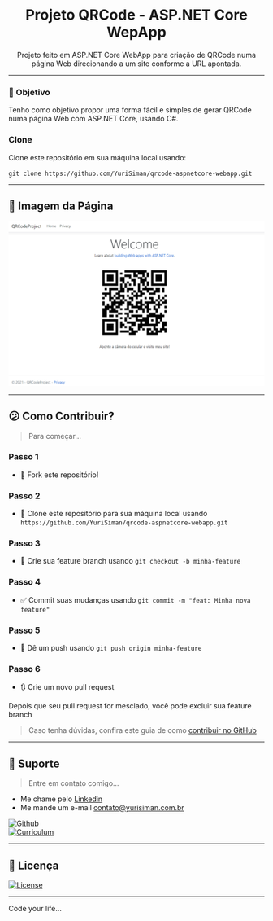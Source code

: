 <h1 align="center">Projeto QRCode - ASP.NET Core WepApp</h1>

<p align="center">Projeto feito em ASP.NET Core WebApp para criação de QRCode numa página Web direcionando a um site conforme a URL apontada.</p>

---

### :dart: Objetivo

Tenho como objetivo propor uma forma fácil e simples de gerar QRCode numa página Web com ASP.NET Core, usando C#.

### Clone

Clone este repositório em sua máquina local usando:

```
git clone https://github.com/YuriSiman/qrcode-aspnetcore-webapp.git
```

---

## :rocket: Imagem da Página

<img src="./readme-image/QRCode.png" />


---

## :confused: Como Contribuir?

> Para começar...

### Passo 1

* :fork_and_knife: Fork este repositório!

### Passo 2

* :dancers: Clone este repositório para sua máquina local usando `https://github.com/YuriSiman/qrcode-aspnetcore-webapp.git`

### Passo 3

* :trident: Crie sua feature branch usando `git checkout -b minha-feature`

### Passo 4

* :white_check_mark: Commit suas mudanças usando `git commit -m "feat: Minha nova feature"`

### Passo 5

* :pushpin: Dê um push usando `git push origin minha-feature`

### Passo 6

* :arrows_clockwise: Crie um novo pull request

Depois que seu pull request for mesclado, você pode excluir sua feature branch  

> Caso tenha dúvidas, confira este guia de como [contribuir no GitHub](https://github.com/firstcontributions/first-contributions)  

---

## :speech_balloon: Suporte

> Entre em contato comigo...  

* Me chame pelo [Linkedin](https://www.linkedin.com/in/yurisiman/)  
* Me mande um e-mail [contato@yurisiman.com.br](mailto:contato@yurisiman.com.br)  

[![Github](https://img.shields.io/badge/github-profile-%237159c1?style=for-the-badge&logo=github)](https://github.com/YuriSiman)  
[![Curriculum](https://img.shields.io/badge/site-curriculum-%23563D7C?style=for-the-badge&logo=bootstrap)](https://yurisiman.com.br)  

---

## :pencil: Licença

[![License](https://img.shields.io/badge/license-mit-%23A6CE39?style=for-the-badge&logo=github)](https://github.com/YuriSiman/qrcode-aspnetcore-webapp/blob/master/LICENSE)   

---

Code your life...

